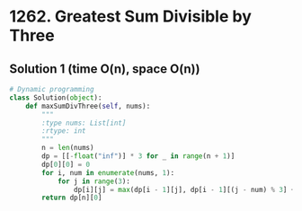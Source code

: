 # 1262. Greatest Sum Divisible by Three

## Solution 1 (time O(n), space O(n))

```python
# Dynamic programming
class Solution(object):
    def maxSumDivThree(self, nums):
        """
        :type nums: List[int]
        :rtype: int
        """
        n = len(nums)
        dp = [[-float("inf")] * 3 for _ in range(n + 1)]
        dp[0][0] = 0
        for i, num in enumerate(nums, 1):
            for j in range(3):
                dp[i][j] = max(dp[i - 1][j], dp[i - 1][(j - num) % 3] + num)
        return dp[n][0]
```
